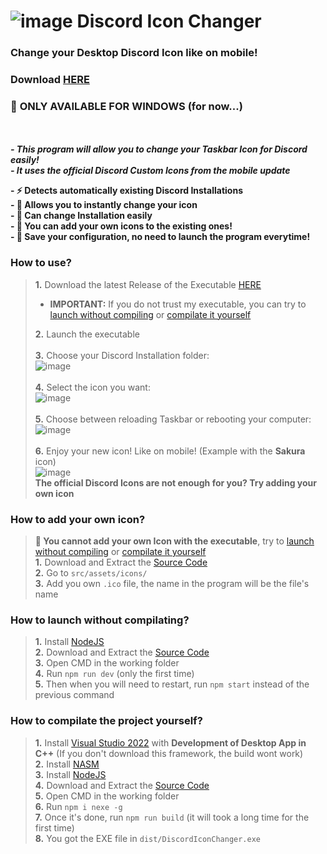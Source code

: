 # ![image](https://github.com/Ezzud/Discord-Icon-Changer/assets/44119886/57eb02d5-d2eb-4dec-bb8b-0066ac9c1304) Discord Icon Changer
### Change your Desktop Discord Icon like on mobile!
### Download [HERE](https://github.com/Ezzud/Discord-Icon-Changer/releases)
### 📛 **ONLY AVAILABLE FOR WINDOWS** (for now...)
<br><br>
  ***- This program will allow you to change your **Taskbar Icon** for Discord easily!***<br>
  ***- It uses the official Discord Custom Icons from the mobile update***<br>

  **- ⚡ Detects automatically existing Discord Installations**<br>
  **- 🎃 Allows you to instantly change your icon**<br>
  **- 🎈 Can change Installation easily**<br>
  **- 👤 You can add your own icons to the existing ones!**<br>
  **- 🔧 Save your configuration, no need to launch the program everytime!**<br>



### How to use?
> **1.** Download the latest Release of the Executable [HERE](https://github.com/Ezzud/Discord-Icon-Changer/releases)<br>
> - **IMPORTANT:** If you do not trust my executable, you can try to [launch without compiling](https://github.com/Ezzud/Discord-Icon-Changer/edit/master/README.md#how-to-launch-without-compilating) or [compilate it yourself](https://github.com/Ezzud/Discord-Icon-Changer/edit/master/README.md#how-to-compilate-the-project-yourself)<br>
> 
> **2.** Launch the executable<br><br>
> **3.** Choose your Discord Installation folder:<br>
> ![image](https://github.com/Ezzud/Discord-Icon-Changer/assets/44119886/99580ac2-dadd-4f99-8386-488953fbc049)<br><br>
> **4.** Select the icon you want:<br>
> ![image](https://github.com/Ezzud/Discord-Icon-Changer/assets/44119886/7f145743-d97d-4f80-a2c0-7ac084d2e0c2)<br><br>
> **5.** Choose between reloading Taskbar or rebooting your computer:<br>
> ![image](https://github.com/Ezzud/Discord-Icon-Changer/assets/44119886/eb641a8c-30dc-41d2-8e82-3e609d82f652)<br><br>
> **6.** Enjoy your new icon! Like on mobile! (Example with the **Sakura** icon)<br>
> ![image](https://github.com/Ezzud/Discord-Icon-Changer/assets/44119886/57eb02d5-d2eb-4dec-bb8b-0066ac9c1304)<br>
> **The official Discord Icons are not enough for you? Try adding your own icon**<br>

### How to add your own icon?
> **📛 You cannot add your own Icon with the executable**, try to [launch without compiling](https://github.com/Ezzud/Discord-Icon-Changer/edit/master/README.md#how-to-launch-without-compilating) or [compilate it yourself](https://github.com/Ezzud/Discord-Icon-Changer/edit/master/README.md#how-to-compilate-the-project-yourself)<br>
> **1.** Download and Extract the [Source Code](https://github.com/Ezzud/Discord-Icon-Changer)<br>
> **2.** Go to `src/assets/icons/`<br>
> **3.** Add you own `.ico` file, the name in the program will be the file's name<br>



### How to launch without compilating?
> **1.** Install [NodeJS](https://nodejs.org/)<br>
> **2.** Download and Extract the [Source Code](https://github.com/Ezzud/Discord-Icon-Changer)<br>
> **3.** Open CMD in the working folder<br>
> **4.** Run `npm run dev` (only the first time)<br>
> **5.** Then when you will need to restart, run `npm start` instead of the previous command<br>

### How to compilate the project yourself?
> **1.** Install [Visual Studio 2022](https://visualstudio.microsoft.com/fr/) with **Development of Desktop App in C++** (If you don't download this framework, the build wont work)<br>
> **2.** Install [NASM](https://www.nasm.us)<br>
> **3.** Install [NodeJS](https://nodejs.org/)<br>
> **4.** Download and Extract the [Source Code](https://github.com/Ezzud/Discord-Icon-Changer)<br>
> **5.** Open CMD in the working folder<br>
> **6.** Run `npm i nexe -g`<br>
> **7.** Once it's done, run `npm run build` (it will took a long time for the first time)<br>
> **8.** You got the EXE file in `dist/DiscordIconChanger.exe`<br>


